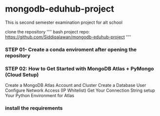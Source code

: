# mongodb-eduhub-project
This is second semester examination project for alt school


clone the repository
'''' bash
project repo: https://github.com/Siddiqalawan/mongodb-eduhub-project
''''

### STEP 01- Create a conda enviroment after opening the repository

### STEP 02: How to Get Started with MongoDB Atlas + PyMongo (Cloud Setup)
 Create a MongoDB Atlas Account and Cluster
 Create a Database User
 Configure Network Access (IP Whitelist)
 Get Your Connection String
 setup Your Python Environment for Atlas
 

### install the requirements 



